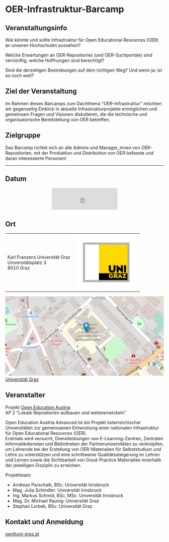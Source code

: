 # OER-Infrastruktur-Barcamp

## Veranstaltungsinfo
Wie könnte und sollte Infrastruktur für Open Educational Resources (OER) an unseren Hochschulen aussehen?   

Welche Erwartungen an OER-Repositories (und OER-Suchportale) sind vernünftig, welche Hoffnungen sind berechtigt?    

Sind die derzeitigen Bestrebungen auf dem richtigen Weg? Und wenn ja: ist es noch weit? 

## Ziel der Veranstaltung
Im Rahmen dieses Barcamps zum Dachthema "OER-Infrastruktur" möchten wir gegenseitig Einblick in aktuelle Infrastrukturprojekte ermöglichen und gemeinsam Fragen und Visionen diskutieren, die die technische und organisatorische Bereitstellung von OER betreffen. 

## Zielgruppe
Das Barcamp richtet sich an alle Admins und Manager_innen von OER-Repositorien, mit der Produktion und Distribution von OER befasste und daran interessierte Personen!


* * *

## Datum
<p align="center"> <iframe src="https://free.timeanddate.com/countdown/i88n9d4o/n318/cf12/cm0/cu4/ct0/cs1/ca0/co1/cr0/ss0/cac000/cpc000/pct/tcfff/fs100/szw448/szh189/tat22.April.2022/tac000/tptTime%20since%20Event%20started%20in/tpc000/iso2022-04-22T09:00:00/pl20/pr20" allowtransparency="true" frameborder="0" width="209" height="69"></iframe>

## Ort 
<table style="width:100%">
  <tr>
    <td>Karl Franzens Universität Graz <br> 
Universitätsplatz 3<br> 
8010 Graz <br> </td>
    <td><img style="float: right;width:200px" src="/images/Logo_Universitaet-Graz_4c.jpg"></td>
  </tr>
</table>

[![Humboldtstr. 48, 8010 Graz](images/OSM-UG.png)](https://www.openstreetmap.org/?mlat=47.08050&mlon=15.44716#map=17/47.08050/15.44716)  
[Universität Graz](https://www.uni-graz.at/)


## Veranstalter
Projekt [Open Education Austria](https://www.openeducation.at/)   
AP 2 "Lokale Repositorien aufbauen und weiterenwickeln"    

Open Education Austria Advanced ist ein Projekt österreichischer Universitäten zur gemeinsamen Entwicklung einer nationalen Infrastruktur für Open Educational Resources (OER).  
Erstmals wird versucht, Dienstleistungen von E-Learning-Zentren, Zentralen Informatikdiensten und Bibliotheken der Partneruniversitäten zu verknüpfen, um Lehrende bei der Erstellung von OER-Materialien für Selbststudium und Lehre zu unterstützen und eine schrittweise Qualitätssteigerung im Lehren und Lernen sowie die Sichtbarkeit von Good-Practice Materialien innerhalb der jeweiligen Disziplin zu erreichen.
  
Projektteam:   
* Andreas Parschalk, BSc: Universität Innsbruck
* Mag. Julia Schindler: Universität Innsbruck
* Ing. Markus Schmid, BSc, MSc: Universität Innsbruck
* Mag. Dr. Michael Raunig: Universität Graz
* Stephan Lorbek, BSc: Universität Graz
  
## Kontakt und Anmeldung
[oer@uni-graz.at](mailto:oer@uni-graz.at)


